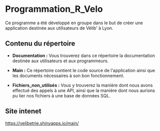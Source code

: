 # Programmation_R_Velo

Ce programme a été développé en groupe dans le but de créer une application destinée aux utilisateurs de Vélib' à Lyon.

## Contenu du répertoire

- **Documentation :** Vous trouverez dans ce répertoire la documentation destinée aux utilisateurs et aux programmeurs.

- **Main :** Ce répertoire contient le code source de l'application ainsi que les documents nécessaires à son bon fonctionnement.

- **Fichiers_non_utilisés :** Vous y trouverez la manière dont nous avons effectué des appels à une API, ainsi que la manière dont nous aurions pu lier nos fichiers à une base de données SQL.

## Site intenet 

https://velibetrie.shinyapps.io/main/